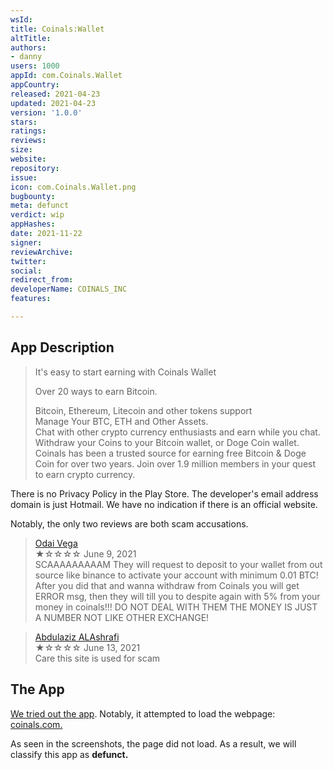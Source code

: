 ```yaml
---
wsId: 
title: Coinals:Wallet
altTitle: 
authors:
- danny
users: 1000
appId: com.Coinals.Wallet
appCountry: 
released: 2021-04-23
updated: 2021-04-23
version: '1.0.0'
stars: 
ratings: 
reviews: 
size: 
website: 
repository: 
issue: 
icon: com.Coinals.Wallet.png
bugbounty: 
meta: defunct
verdict: wip
appHashes: 
date: 2021-11-22
signer: 
reviewArchive: 
twitter: 
social: 
redirect_from: 
developerName: COINALS_INC
features: 

---
```


## App Description

> It's easy to start earning with Coinals Wallet
>
> Over 20 ways to earn Bitcoin.
>
> Bitcoin, Ethereum, Litecoin and other tokens support<br>
Manage Your BTC, ETH and Other Assets.<br>
Chat with other crypto currency enthusiasts and earn while you chat.<br>
Withdraw your Coins to your Bitcoin wallet, or Doge Coin wallet.<br>
Coinals has been a trusted source for earning free Bitcoin & Doge Coin for over two years. Join over 1.9 million members in your quest to earn crypto currency.

There is no Privacy Policy in the Play Store. The developer's email address domain is just Hotmail. We have no indication if there is an official website.

Notably, the only two reviews are both scam accusations.

> [Odai Vega](https://play.google.com/store/apps/details?id=com.Coinals.Wallet&reviewId=gp%3AAOqpTOEawMPNY4UqUVO9njyAA0sJ3JhSBRTbi5pkZG50TMywMPSkeobTOdI0BIYC8LXJEFwgAuRlWi_1UJ3E)<br>
  ★☆☆☆☆ June 9, 2021 <br>
       SCAAAAAAAAAM They will request to deposit to your wallet from out source like binance to activate your account with minimum 0.01 BTC! After you did that and wanna withdraw from Coinals you will get ERROR msg, then they will till you to despite again with 5% from your money in coinals!!! DO NOT DEAL WITH THEM THE MONEY IS JUST A NUMBER NOT LIKE OTHER EXCHANGE!

> [Abdulaziz ALAshrafi](https://play.google.com/store/apps/details?id=com.Coinals.Wallet&reviewId=gp%3AAOqpTOEw3Aatkt0jjsDE5jIeRKAJAj4LU0K4_PyTGQE-vo_GPakrvOUVUHhdLEEoyv7XjCdiIOZVh1bwGpu1)<br>
  ★☆☆☆☆ June 13, 2021 <br>
       Care this site is used for scam

## The App

[We tried out the app](https://twitter.com/BitcoinWalletz/status/1461168102629003267). Notably, it attempted to load the webpage: [coinals.com.](https://coinals.com/)

As seen in the screenshots, the page did not load. As a result, we will classify this app as **defunct.**

